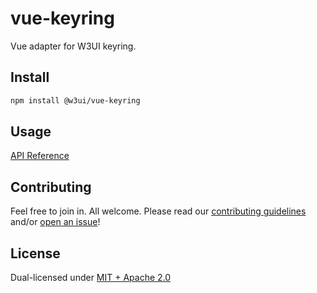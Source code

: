 # vue-keyring

Vue adapter for W3UI keyring.

## Install

```sh
npm install @w3ui/vue-keyring
```

## Usage

[API Reference](https://github.com/web3-storage/w3ui/blob/main/docs/vue-keyring.md)

## Contributing

Feel free to join in. All welcome. Please read our [contributing guidelines](https://github.com/web3-storage/w3ui/blob/main/CONTRIBUTING.md) and/or [open an issue](https://github.com/web3-storage/w3ui/issues)!

## License

Dual-licensed under [MIT + Apache 2.0](https://github.com/web3-storage/w3ui/blob/main/LICENSE.md)
